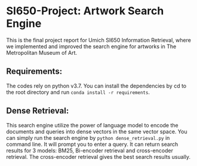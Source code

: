 # SI650-Project: Artwork Search Engine
This is the final project report for Umich SI650 Information Retrieval, where we implemented and improved the search engine for artworks in The Metropolitan Museum of Art.
## Requirements:
The codes rely on python v3.7.
You can install the dependencies by cd to the root directory and run `conda install -r requirements`.
## Dense Retrieval:
This search engine utilize the power of language model to encode the documents and queries into dense vectors in the same vector space. You can simply run the search engine by `python dense_retrieval.py` in command line. It will prompt you to enter a query. It can return search results for 3 models: BM25, Bi-encoder retrieval and cross-encoder retrieval. The cross-encoder retrieval gives the best search results usually.
